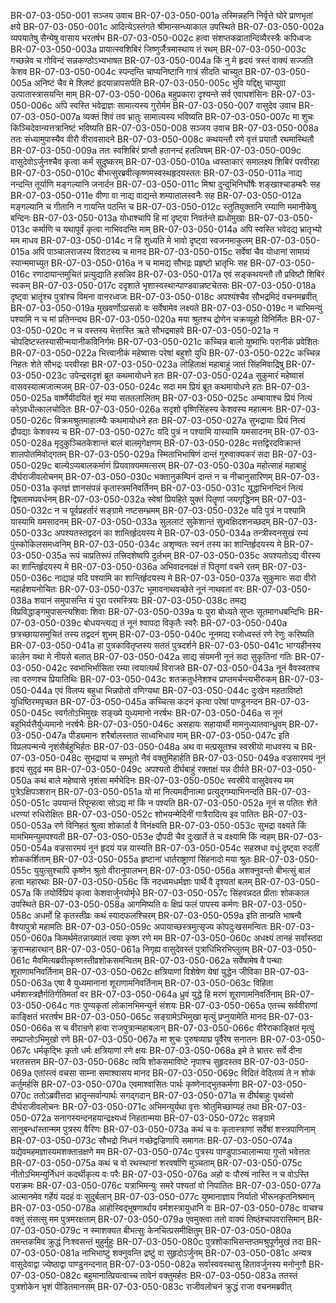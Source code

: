 BR-07-03-050-001  सञ्जय उवाच
BR-07-03-050-001a तस्मिन्नहनि निर्वृत्ते घोरे प्राणभृतां क्षये
BR-07-03-050-001c आदित्येऽस्तंगते श्रीमान्सन्ध्याकाल उपस्थिते
BR-07-03-050-002a व्यपयातेषु सैन्येषु वासाय भरतर्षभ
BR-07-03-050-002c हत्वा संशप्तकव्रातान्दिव्यैरस्त्रैः कपिध्वजः
BR-07-03-050-003a प्रायात्स्वशिबिरं जिष्णुर्जैत्रमास्थाय तं रथम्
BR-07-03-050-003c गच्छन्नेव च गोविन्दं सन्नकण्ठोऽभ्यभाषत
BR-07-03-050-004a किं नु मे हृदयं त्रस्तं वाक्यं सज्जति केशव
BR-07-03-050-004c स्पन्दन्ति चाप्यनिष्टानि गात्रं सीदति चाच्युत
BR-07-03-050-005a अनिष्टं चैव मे श्लिष्टं हृदयान्नापसर्पति
BR-07-03-050-005c भुवि यद्दिक्षु चाप्युग्रा उत्पातास्त्रासयन्ति माम्
BR-07-03-050-006a बहुप्रकारा दृश्यन्ते सर्व एवाघशंसिनः
BR-07-03-050-006c अपि स्वस्ति भवेद्राज्ञः सामात्यस्य गुरोर्मम
BR-07-03-050-007  वासुदेव उवाच
BR-07-03-050-007a व्यक्तं शिवं तव भ्रातुः सामात्यस्य भविष्यति
BR-07-03-050-007c मा शुचः किञ्चिदेवान्यत्तत्रानिष्टं भविष्यति
BR-07-03-050-008  सञ्जय उवाच
BR-07-03-050-008a ततः संध्यामुपास्यैव वीरौ वीरावसादने
BR-07-03-050-008c कथयन्तौ रणे वृत्तं प्रयातौ रथमास्थितौ
BR-07-03-050-009a ततः स्वशिबिरं प्राप्तौ हतानन्दं हतत्विषम्
BR-07-03-050-009c वासुदेवोऽर्जुनश्चैव कृत्वा कर्म सुदुष्करम्
BR-07-03-050-010a ध्वस्ताकारं समालक्ष्य शिबिरं परवीरहा
BR-07-03-050-010c बीभत्सुरब्रवीत्कृष्णमस्वस्थहृदयस्ततः
BR-07-03-050-011a नाद्य नन्दन्ति तूर्याणि मङ्गल्यानि जनार्दन
BR-07-03-050-011c मिश्रा दुन्दुभिनिर्घोषैः शङ्खाश्चाडम्बरैः सह
BR-07-03-050-011e वीणा वा नाद्य वाद्यन्ते शम्यातालस्वनैः सह
BR-07-03-050-012a मङ्गल्यानि च गीतानि न गायन्ति पठन्ति च
BR-07-03-050-012c स्तुतियुक्तानि रम्याणि ममानीकेषु बन्दिनः
BR-07-03-050-013a योधाश्चापि हि मां दृष्ट्वा निवर्तन्ते ह्यधोमुखाः
BR-07-03-050-013c कर्माणि च यथापूर्वं कृत्वा नाभिवदन्ति माम्
BR-07-03-050-014a अपि स्वस्ति भवेदद्य भ्रातृभ्यो मम माधव
BR-07-03-050-014c न हि शुध्यति मे भावो दृष्ट्वा स्वजनमाकुलम्
BR-07-03-050-015a अपि पाञ्चालराजस्य विराटस्य च मानद
BR-07-03-050-015c सर्वेषां चैव योधानां सामग्र्यं स्यान्ममाच्युत
BR-07-03-050-016a न च मामद्य सौभद्रः प्रहृष्टो भ्रातृभिः सह
BR-07-03-050-016c रणादायान्तमुचितं प्रत्युद्याति हसन्निव
BR-07-03-050-017a एवं सङ्कथयन्तौ तौ प्रविष्टौ शिबिरं स्वकम्
BR-07-03-050-017c ददृशाते भृशास्वस्थान्पाण्डवान्नष्टचेतसः
BR-07-03-050-018a दृष्ट्वा भ्रातॄंश्च पुत्रांश्च विमना वानरध्वजः
BR-07-03-050-018c अपश्यंश्चैव सौभद्रमिदं वचनमब्रवीत्
BR-07-03-050-019a मुखवर्णोऽप्रसन्नो वः सर्वेषामेव लक्ष्यते
BR-07-03-050-019c न चाभिमन्युं पश्यामि न च मां प्रतिनन्दथ
BR-07-03-050-020a मया श्रुतश्च द्रोणेन चक्रव्यूहो विनिर्मितः
BR-07-03-050-020c न च वस्तस्य भेत्तास्ति ऋते सौभद्रमाहवे
BR-07-03-050-021a न चोपदिष्टस्तस्यासीन्मयानीकविनिर्गमः
BR-07-03-050-021c कच्चिन्न बालो युष्माभिः परानीकं प्रवेशितः
BR-07-03-050-022a भित्त्वानीकं महेष्वासः परेषां बहुशो युधि
BR-07-03-050-022c कच्चिन्न निहतः शेते सौभद्रः परवीरहा
BR-07-03-050-023a लोहिताक्षं महाबाहुं जातं सिंहमिवाद्रिषु
BR-07-03-050-023c उपेन्द्रसदृशं ब्रूत कथमायोधने हतः
BR-07-03-050-024a सुकुमारं महेष्वासं वासवस्यात्मजात्मजम्
BR-07-03-050-024c सदा मम प्रियं ब्रूत कथमायोधने हतः
BR-07-03-050-025a वार्ष्णेयीदयितं शूरं मया सततलालितम्
BR-07-03-050-025c अम्बायाश्च प्रियं नित्यं कोऽवधीत्कालचोदितः
BR-07-03-050-026a सदृशो वृष्णिसिंहस्य केशवस्य महात्मनः
BR-07-03-050-026c विक्रमश्रुतमाहात्म्यैः कथमायोधने हतः
BR-07-03-050-027a सुभद्रायाः प्रियं नित्यं द्रौपद्याः केशवस्य च
BR-07-03-050-027c यदि पुत्रं न पश्यामि यास्यामि यमसादनम्
BR-07-03-050-028a मृदुकुञ्चितकेशान्तं बालं बालमृगेक्षणम्
BR-07-03-050-028c मत्तद्विरदविक्रान्तं शालपोतमिवोद्गतम्
BR-07-03-050-029a स्मिताभिभाषिणं दान्तं गुरुवाक्यकरं सदा
BR-07-03-050-029c बाल्येऽप्यबालकर्माणं प्रियवाक्यममत्सरम्
BR-07-03-050-030a महोत्साहं महाबाहुं दीर्घराजीवलोचनम्
BR-07-03-050-030c भक्तानुकम्पिनं दान्तं न च नीचानुसारिणम्
BR-07-03-050-031a कृतज्ञं ज्ञानसंपन्नं कृतास्त्रमनिवर्तिनम्
BR-07-03-050-031c युद्धाभिनन्दिनं नित्यं द्विषतामघवर्धनम्
BR-07-03-050-032a स्वेषां प्रियहिते युक्तं पितॄणां जयगृद्धिनम्
BR-07-03-050-032c न च पूर्वप्रहर्तारं सङ्ग्रामे नष्टसम्भ्रमम्
BR-07-03-050-032e यदि पुत्रं न पश्यामि यास्यामि यमसादनम्
BR-07-03-050-033a सुललाटं सुकेशान्तं सुभ्र्वक्षिदशनच्छदम्
BR-07-03-050-033c अपश्यतस्तद्वदनं का शान्तिर्हृदयस्य मे
BR-07-03-050-034a तन्त्रीस्वनसुखं रम्यं पुंस्कोकिलसमध्वनिम्
BR-07-03-050-034c अशृण्वतः स्वनं तस्य का शान्तिर्हृदयस्य मे
BR-07-03-050-035a रूपं चाप्रतिरूपं तत्त्रिदशेष्वपि दुर्लभम्
BR-07-03-050-035c अपश्यतोऽद्य वीरस्य का शान्तिर्हृदयस्य मे
BR-07-03-050-036a अभिवादनदक्षं तं पितॄणां वचने रतम्
BR-07-03-050-036c नाद्याहं यदि पश्यामि का शान्तिर्हृदयस्य मे
BR-07-03-050-037a सुकुमारः सदा वीरो महार्हशयनोचितः
BR-07-03-050-037c भूमावनाथवच्छेते नूनं नाथवतां वरः
BR-07-03-050-038a शयानं समुपासन्ति यं पुरा परमस्त्रियः
BR-07-03-050-038c तमद्य विप्रविद्धाङ्गमुपासन्त्यशिवाः शिवाः
BR-07-03-050-039a यः पुरा बोध्यते सुप्तः सूतमागधबन्दिभिः
BR-07-03-050-039c बोधयन्त्यद्य तं नूनं श्वापदा विकृतैः स्वरैः
BR-07-03-050-040a छत्रच्छायासमुचितं तस्य तद्वदनं शुभम्
BR-07-03-050-040c नूनमद्य रजोध्वस्तं रणे रेणुः करिष्यति
BR-07-03-050-041a हा पुत्रकावितृप्तस्य सततं पुत्रदर्शने
BR-07-03-050-041c भाग्यहीनस्य कालेन यथा मे नीयसे बलात्
BR-07-03-050-042a साद्य संयमनी नूनं सदा सुकृतिनां गतिः
BR-07-03-050-042c स्वभाभिर्भासिता रम्या त्वयात्यर्थं विराजते
BR-07-03-050-043a नूनं वैवस्वतश्च त्वा वरुणश्च प्रियातिथिः
BR-07-03-050-043c शतक्रतुर्धनेशश्च प्राप्तमर्चन्त्यभीरुकम्
BR-07-03-050-044a एवं विलप्य बहुधा भिन्नपोतो वणिग्यथा
BR-07-03-050-044c दुःखेन महताविष्टो युधिष्ठिरमपृच्छत
BR-07-03-050-045a कच्चित्स कदनं कृत्वा परेषां पाण्डुनन्दन
BR-07-03-050-045c स्वर्गतोऽभिमुखः सङ्ख्ये युध्यमानो नरर्षभः
BR-07-03-050-046a स नूनं बहुभिर्यत्तैर्युध्यमानो नरर्षभैः
BR-07-03-050-046c असहायः सहायार्थी मामनुध्यातवान्ध्रुवम्
BR-07-03-050-047a पीड्यमानः शरैर्बालस्तात साध्वभिधाव माम्
BR-07-03-050-047c इति विप्रलपन्मन्ये नृशंसैर्बहुभिर्हतः
BR-07-03-050-048a अथ वा मत्प्रसूतश्च स्वस्रीयो माधवस्य च
BR-07-03-050-048c सुभद्रायां च सम्भूतो नैवं वक्तुमिहार्हति
BR-07-03-050-049a वज्रसारमयं नूनं हृदयं सुदृढं मम
BR-07-03-050-049c अपश्यतो दीर्घबाहुं रक्ताक्षं यन्न दीर्यते
BR-07-03-050-050a कथं बाले महेष्वासे नृशंसा मर्मभेदिनः
BR-07-03-050-050c स्वस्रीये वासुदेवस्य मम पुत्रेऽक्षिपञ्शरान्
BR-07-03-050-051a यो मां नित्यमदीनात्मा प्रत्युद्गम्याभिनन्दति
BR-07-03-050-051c उपयान्तं रिपून्हत्वा सोऽद्य मां किं न पश्यति
BR-07-03-050-052a नूनं स पतितः शेते धरण्यां रुधिरोक्षितः
BR-07-03-050-052c शोभयन्मेदिनीं गात्रैरादित्य इव पातितः
BR-07-03-050-053a रणे विनिहतं श्रुत्वा शोकार्ता वै विनंक्ष्यति
BR-07-03-050-053c सुभद्रा वक्ष्यते किं मामभिमन्युमपश्यती
BR-07-03-050-053e द्रौपदी चैव दुःखार्ते ते च वक्ष्यामि किं न्वहम्
BR-07-03-050-054a वज्रसारमयं नूनं हृदयं यन्न यास्यति
BR-07-03-050-054c सहस्रधा वधूं दृष्ट्वा रुदतीं शोककर्शिताम्
BR-07-03-050-055a हृष्टानां धार्तराष्ट्राणां सिंहनादो मया श्रुतः
BR-07-03-050-055c युयुत्सुश्चापि कृष्णेन श्रुतो वीरानुपालभन्
BR-07-03-050-056a अशक्नुवन्तो बीभत्सुं बालं हत्वा महारथाः
BR-07-03-050-056c किं नदध्वमधर्मज्ञाः पार्थे वै दृश्यतां बलम्
BR-07-03-050-057a किं तयोर्विप्रियं कृत्वा केशवार्जुनयोर्मृधे
BR-07-03-050-057c सिंहवन्नदत प्रीताः शोककाल उपस्थिते
BR-07-03-050-058a आगमिष्यति वः क्षिप्रं फलं पापस्य कर्मणः
BR-07-03-050-058c अधर्मो हि कृतस्तीव्रः कथं स्यादफलश्चिरम्
BR-07-03-050-059a इति तान्प्रति भाषन्वै वैश्यापुत्रो महामतिः
BR-07-03-050-059c अपायाच्छस्त्रमुत्सृज्य कोपदुःखसमन्वितः
BR-07-03-050-060a किमर्थमेतन्नाख्यातं त्वया कृष्ण रणे मम
BR-07-03-050-060c अधक्ष्यं तानहं सर्वांस्तदा क्रूरान्महारथान्
BR-07-03-050-061a निगृह्य वासुदेवस्तं पुत्राधिभिरभिप्लुतम्
BR-07-03-050-061c मैवमित्यब्रवीत्कृष्णस्तीव्रशोकसमन्वितम्
BR-07-03-050-062a सर्वेषामेष वै पन्थाः शूराणामनिवर्तिनाम्
BR-07-03-050-062c क्षत्रियाणां विशेषेण येषां युद्धेन जीविका
BR-07-03-050-063a एषा वै युध्यमानानां शूराणामनिवर्तिनाम्
BR-07-03-050-063c विहिता धर्मशास्त्रज्ञैर्गतिर्गतिमतां वर
BR-07-03-050-064a ध्रुवं युद्धे हि मरणं शूराणामनिवर्तिनाम्
BR-07-03-050-064c गतः पुण्यकृतां लोकानभिमन्युर्न संशयः
BR-07-03-050-065a एतच्च सर्ववीराणां काङ्क्षितं भरतर्षभ
BR-07-03-050-065c सङ्ग्रामेऽभिमुखा मृत्युं प्रप्नुयामेति मानद
BR-07-03-050-066a स च वीरान्रणे हत्वा राजपुत्रान्महाबलान्
BR-07-03-050-066c वीरैराकाङ्क्षितं मृत्युं सम्प्राप्तोऽभिमुखो रणे
BR-07-03-050-067a मा शुचः पुरुषव्याघ्र पूर्वैरेष सनातनः
BR-07-03-050-067c धर्मकृद्भिः कृतो धर्मः क्षत्रियाणां रणे क्षयः
BR-07-03-050-068a इमे ते भ्रातरः सर्वे दीना भरतसत्तम
BR-07-03-050-068c त्वयि शोकसमाविष्टे नृपाश्च सुहृदस्तव
BR-07-03-050-069a एतांस्त्वं वचसा साम्ना समाश्वासय मानद
BR-07-03-050-069c विदितं वेदितव्यं ते न शोकं कर्तुमर्हसि
BR-07-03-050-070a एवमाश्वासितः पार्थः कृष्णेनाद्भुतकर्मणा
BR-07-03-050-070c ततोऽब्रवीत्तदा भ्रातॄन्सर्वान्पार्थः सगद्गदान्
BR-07-03-050-071a स दीर्घबाहुः पृथ्वंसो दीर्घराजीवलोचनः
BR-07-03-050-071c अभिमन्युर्यथा वृत्तः श्रोतुमिच्छाम्यहं तथा
BR-07-03-050-072a सनागस्यन्दनहयान्द्रक्ष्यध्वं निहतान्मया
BR-07-03-050-072c सङ्ग्रामे सानुबन्धांस्तान्मम पुत्रस्य वैरिणः
BR-07-03-050-073a कथं च वः कृतास्त्राणां सर्वेषां शस्त्रपाणिनाम्
BR-07-03-050-073c सौभद्रो निधनं गच्छेद्वज्रिणापि समागतः
BR-07-03-050-074a यद्येवमहमज्ञास्यमशक्तान्रक्षणे मम
BR-07-03-050-074c पुत्रस्य पाण्डुपाञ्चालान्मया गुप्तो भवेत्ततः
BR-07-03-050-075a कथं च वो रथस्थानां शरवर्षाणि मुञ्चताम्
BR-07-03-050-075c नीतोऽभिमन्युर्निधनं कदर्थीकृत्य वः परैः
BR-07-03-050-076a अहो वः पौरुषं नास्ति न च वोऽस्ति पराक्रमः
BR-07-03-050-076c यत्राभिमन्युः समरे पश्यतां वो निपातितः
BR-07-03-050-077a आत्मानमेव गर्हेयं यदहं वः सुदुर्बलान्
BR-07-03-050-077c युष्मानाज्ञाय निर्यातो भीरूनकृतनिश्रमान्
BR-07-03-050-078a आहोस्विद्भूषणार्थाय वर्मशस्त्रायुधानि वः
BR-07-03-050-078c वाचश्च वक्तुं संसत्सु मम पुत्रमरक्षताम्
BR-07-03-050-079a एवमुक्त्वा ततो वाक्यं तिष्ठंश्चापवरासिमान्
BR-07-03-050-079c न स्माशक्यत बीभत्सुः केनचित्प्रसमीक्षितुम्
BR-07-03-050-080a तमन्तकमिव क्रुद्धं निःश्वसन्तं मुहुर्मुहुः
BR-07-03-050-080c पुत्रशोकाभिसन्तप्तमश्रुपूर्णमुखं तदा
BR-07-03-050-081a नाभिभाष्टुं शक्नुवन्ति द्रष्टुं वा सुहृदोऽर्जुनम्
BR-07-03-050-081c अन्यत्र वासुदेवाद्वा ज्येष्ठाद्वा पाण्डुनन्दनात्
BR-07-03-050-082a सर्वास्ववस्थासु हितावर्जुनस्य मनोनुगौ
BR-07-03-050-082c बहुमानात्प्रियत्वाच्च तावेनं वक्तुमर्हतः
BR-07-03-050-083a ततस्तं पुत्रशोकेन भृशं पीडितमानसम्
BR-07-03-050-083c राजीवलोचनं क्रुद्धं राजा वचनमब्रवीत्
